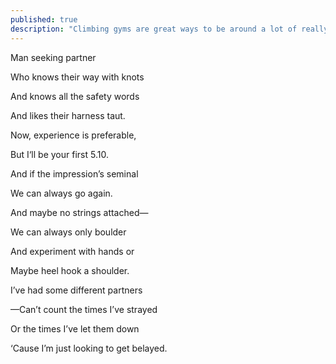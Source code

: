 ```yaml
---
published: true
description: "Climbing gyms are great ways to be around a lot of really fit people who are very horny for other climbers."
---
```


Man seeking partner

Who knows their way with knots

And knows all the safety words

And likes their harness taut.

  

Now, experience is preferable,

But I‘ll be your first 5.10.

And if the impression’s seminal 

We can always go again. 

  

And maybe no strings attached—

We can always only boulder

And experiment with hands or

Maybe heel hook a shoulder. 

  

I’ve had some different partners

—Can’t count the times I’ve strayed

Or the times I’ve let them down  

‘Cause I’m just looking to get belayed.